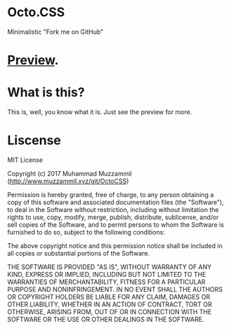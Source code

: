 # Octo.CSS
Minimalistic "Fork me on GitHub"
# [Preview](http://www.muzzammil.xyz/git/OctoCSS/).
# What is this?
This is, well, you know what it is. Just see the preview for more.
# Liscense
MIT License

Copyright (c) 2017 Muhammad Muzzammil (http://www.muzzammil.xyz/git/OctoCSS)

Permission is hereby granted, free of charge, to any person obtaining a copy
of this software and associated documentation files (the "Software"), to deal
in the Software without restriction, including without limitation the rights
to use, copy, modify, merge, publish, distribute, sublicense, and/or sell
copies of the Software, and to permit persons to whom the Software is
furnished to do so, subject to the following conditions:

The above copyright notice and this permission notice shall be included in all
copies or substantial portions of the Software.

THE SOFTWARE IS PROVIDED "AS IS", WITHOUT WARRANTY OF ANY KIND, EXPRESS OR
IMPLIED, INCLUDING BUT NOT LIMITED TO THE WARRANTIES OF MERCHANTABILITY,
FITNESS FOR A PARTICULAR PURPOSE AND NONINFRINGEMENT. IN NO EVENT SHALL THE
AUTHORS OR COPYRIGHT HOLDERS BE LIABLE FOR ANY CLAIM, DAMAGES OR OTHER
LIABILITY, WHETHER IN AN ACTION OF CONTRACT, TORT OR OTHERWISE, ARISING FROM,
OUT OF OR IN CONNECTION WITH THE SOFTWARE OR THE USE OR OTHER DEALINGS IN THE
SOFTWARE.
